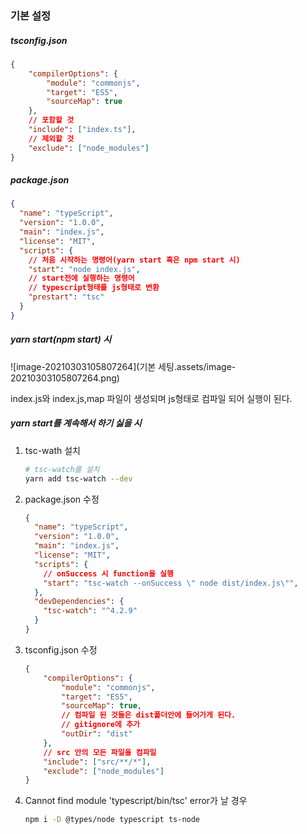 ### 기본 설정

##### tsconfig.json

```json
{
    "compilerOptions": {
        "module": "commonjs",
        "target": "ES5",
        "sourceMap": true
    },
    // 포함할 것
    "include": ["index.ts"],
    // 제외할 것
    "exclude": ["node_modules"]
}
```

##### package.json

```json
{
  "name": "typeScript",
  "version": "1.0.0",
  "main": "index.js",
  "license": "MIT",
  "scripts": {
    // 처음 시작하는 명령어(yarn start 혹은 npm start 시)
    "start": "node index.js",
    // start전에 실행하는 명령어
    // typescript형태를 js형태로 변환
    "prestart": "tsc"
  }
}

```



##### yarn start(npm start) 시

![image-20210303105807264](기본 세팅.assets/image-20210303105807264.png)

index.js와 index.js,map 파일이 생성되며 js형태로 컴파일 되어 실행이 된다.





##### yarn start를 계속해서 하기 싫을 시

1. tsc-wath 설치

   ```bash
   # tsc-watch를 설치
   yarn add tsc-watch --dev
   
   ```

2. package.json 수정

   ```json
   {
     "name": "typeScript",
     "version": "1.0.0",
     "main": "index.js",
     "license": "MIT",
     "scripts": {
       // onSuccess 시 function을 실행
       "start": "tsc-watch --onSuccess \" node dist/index.js\"",
     },
     "devDependencies": {
       "tsc-watch": "^4.2.9"
     }
   }
   
   ```

3. tsconfig.json 수정

   ```json
   {
       "compilerOptions": {
           "module": "commonjs",
           "target": "ES5",
           "sourceMap": true,
           // 컴파일 된 것들은 dist폴더안에 들어가게 된다.
           // gitignore에 추가
           "outDir": "dist"
       },
       // src 안의 모든 파일을 컴파일
       "include": ["src/**/*"],
       "exclude": ["node_modules"]
   }
   ```

4. Cannot find module 'typescript/bin/tsc' error가 날 경우

   ```bash
   npm i -D @types/node typescript ts-node
   ```

   

